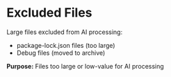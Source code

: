 # Excluded Files
Large files excluded from AI processing:
- package-lock.json files (too large)
- Debug files (moved to archive)

**Purpose:** Files too large or low-value for AI processing